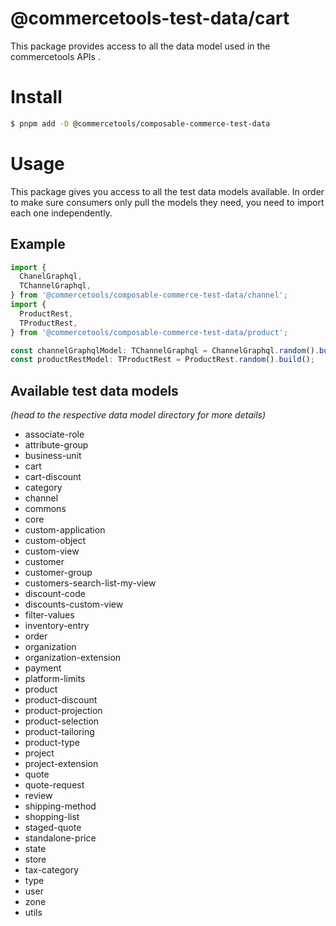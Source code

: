 # @commercetools-test-data/cart

This package provides access to all the data model used in the commercetools APIs .

# Install

```bash
$ pnpm add -D @commercetools/composable-commerce-test-data
```

# Usage

This package gives you access to all the test data models available.
In order to make sure consumers only pull the models they need, you need to import each one independently.

## Example

```ts
import {
  ChanelGraphql,
  TChannelGraphql,
} from '@commercetools/composable-commerce-test-data/channel';
import {
  ProductRest,
  TProductRest,
} from '@commercetools/composable-commerce-test-data/product';

const channelGraphqlModel: TChannelGraphql = ChannelGraphql.random().build();
const productRestModel: TProductRest = ProductRest.random().build();
```

## Available test data models

_(head to the respective data model directory for more details)_

- associate-role
- attribute-group
- business-unit
- cart
- cart-discount
- category
- channel
- commons
- core
- custom-application
- custom-object
- custom-view
- customer
- customer-group
- customers-search-list-my-view
- discount-code
- discounts-custom-view
- filter-values
- inventory-entry
- order
- organization
- organization-extension
- payment
- platform-limits
- product
- product-discount
- product-projection
- product-selection
- product-tailoring
- product-type
- project
- project-extension
- quote
- quote-request
- review
- shipping-method
- shopping-list
- staged-quote
- standalone-price
- state
- store
- tax-category
- type
- user
- zone
- utils
